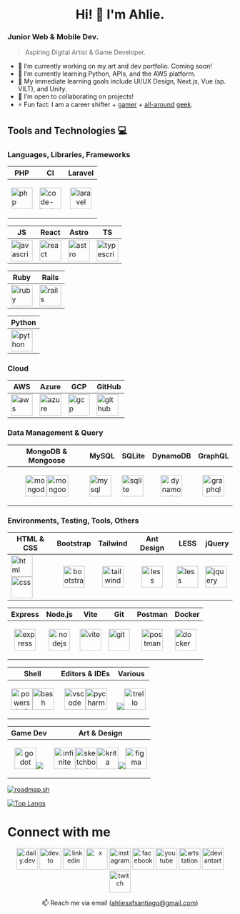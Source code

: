 <h1 align="center">Hi! 👋 I'm Ahlie.</h1>

### Junior Web & Mobile Dev.
> Aspiring Digital Artist & Game Developer.

- 🔭 I’m currently working on my art and dev portfolio. Coming soon!
- 🌱 I’m currently learning Python, APIs, and the AWS platform.
- 🎯 My immediate learning goals include UI/UX Design, Next.js, Vue (sp. VILT), and Unity.
- 👯 I’m open to collaborating on projects!
- ⚡ Fun fact: I am a career shifter + <a href="https://www.grouvee.com/user/63712-ahysanti/shelves/330345-played/">ga</a><a href="https://www.backloggd.com/u/ahysanti/games/user-rating/">mer</a> + <a href="https://trakt.tv/users/ahysanti/history/shows/">all-around</a> <a href="https://www.goodreads.com/user/show/7552655-yssa-santiago">geek</a>.
<!--
- 🤔 I’m looking for help with C# and getting started on game dev (eyeing Godot as the game engine).
-->

## Tools and Technologies 💻
### Languages, Libraries, Frameworks
| PHP |  CI  | Laravel |
|-----| ---- | ------- |
| <a href="https://www.php.net"><img src="https://cdn.jsdelivr.net/gh/devicons/devicon@latest/icons/php/php-original.svg" alt="php" height="48"/></a> | <a href="https://codeigniter.com/"><img src="https://cdn.jsdelivr.net/gh/devicons/devicon@latest/icons/codeigniter/codeigniter-plain-wordmark.svg" alt="code-igniter" height="48" /></a> | <p align="center"><a href="https://laravel.com/"><img src="https://cdn.jsdelivr.net/gh/devicons/devicon@latest/icons/laravel/laravel-original.svg" alt="laravel" height="48"/></a></p> |

|  JS  | React | Astro | TS |
| ---- | ----- | ----- | -- |
| <a href="https://developer.mozilla.org/en-US/docs/Web/JavaScript"><img src="https://cdn.jsdelivr.net/gh/devicons/devicon@latest/icons/javascript/javascript-original.svg" alt="javascript" height="48"/></a> | <a href="https://reactjs.org/"><img src="https://cdn.jsdelivr.net/gh/devicons/devicon@latest/icons/react/react-original.svg" alt="react" height="48"/></a> | <a href="https://astro.build/"><img src="https://astro.build/assets/press/astro-icon-light.svg" alt="astro" height="48" /> | <a href="https://www.typescriptlang.org/"><img src="https://cdn.jsdelivr.net/gh/devicons/devicon@latest/icons/typescript/typescript-plain.svg" alt="typescript" height="48"/></a> |

| Ruby | Rails |
| ---- | ----- |
| <a href="https://www.ruby-lang.org/en/"><img src="https://cdn.jsdelivr.net/gh/devicons/devicon@latest/icons/ruby/ruby-plain.svg" alt="ruby" height="48"/></a> | <a href="https://rubyonrails.org"><img src="https://cdn.jsdelivr.net/gh/devicons/devicon@latest/icons/rails/rails-plain.svg" alt="rails" height="48"/></a> |

| Python |
| ------ |
| <a href="https://www.python.org"><img src="https://cdn.jsdelivr.net/gh/devicons/devicon@latest/icons/python/python-original.svg" alt="python" height="48"/></a> |

### Cloud
| AWS | Azure | GCP | GitHub |
|-----| ----- |-----| ------ |
| <a href="https://aws.amazon.com/"><img src="https://cdn.jsdelivr.net/gh/devicons/devicon@latest/icons/amazonwebservices/amazonwebservices-plain-wordmark.svg" alt="aws" height="48" /></a> | <a href="https://azure.microsoft.com/en-in/"><img src="https://cdn.jsdelivr.net/gh/devicons/devicon@latest/icons/azure/azure-original.svg" alt="azure" height="48"/></a> | <a href="https://cloud.google.com"><img src="https://cdn.jsdelivr.net/gh/devicons/devicon@latest/icons/googlecloud/googlecloud-original.svg" alt="gcp" height="48"/></a> | <a href="https://github.com/"><img src="https://skillicons.dev/icons?i=github" alt="github" height="48"/></a> |

### Data Management & Query
| MongoDB & Mongoose | MySQL | SQLite | DynamoDB | GraphQL |
| ------------------ | ----- | ------ | -------- | ------- |
| <p align="center"><a href="https://www.mongodb.com/"><img src="https://cdn.jsdelivr.net/gh/devicons/devicon@latest/icons/mongodb/mongodb-original.svg" alt="mongodb" height="48"/></a><a href="https://mongoosejs.com/"><img src="https://cdn.jsdelivr.net/gh/devicons/devicon@latest/icons/mongoose/mongoose-original.svg" alt="mongoose" height="48"/></a></p>| <a href="https://www.mysql.com/"><img src="https://cdn.jsdelivr.net/gh/devicons/devicon@latest/icons/mysql/mysql-original.svg" alt="mysql" height="48"/></a> | <a href="https://www.sqlite.org/"><img src="https://cdn.jsdelivr.net/gh/devicons/devicon@latest/icons/sqlite/sqlite-original.svg" alt="sqlite" height="48"/></a> | <p align="center"><a href="https://aws.amazon.com/dynamodb/"><img src="https://cdn.jsdelivr.net/gh/devicons/devicon@latest/icons/dynamodb/dynamodb-original.svg" alt="dynamodb" height="48"/></a></p> | <p align="center"><a href="https://graphql.org"><img src="https://cdn.jsdelivr.net/gh/devicons/devicon@latest/icons/graphql/graphql-plain.svg" alt="graphql" height="48"/></a></p> |

### Environments, Testing, Tools, Others
| HTML & CSS | Bootstrap | Tailwind | Ant Design | LESS | jQuery |
| ---------- | --------- | -------- | ---------- | ---- | ------ |
| <a href="https://www.w3.org/html/"><img src="https://cdn.jsdelivr.net/gh/devicons/devicon@latest/icons/html5/html5-original.svg" alt="html" height="48" /></a><a href="https://www.w3.org/Style/CSS/"><img src="https://cdn.jsdelivr.net/gh/devicons/devicon@latest/icons/css3/css3-original.svg" alt="css" height="48" /></a> | <p align="center"><a href="https://getbootstrap.com"><img src="https://cdn.jsdelivr.net/gh/devicons/devicon@latest/icons/bootstrap/bootstrap-original.svg" alt="bootstrap" height="48"/></a></p> | <p align="center"><a href="https://tailwindcss.com/"><img src="https://cdn.jsdelivr.net/gh/devicons/devicon@latest/icons/tailwindcss/tailwindcss-original.svg" alt="tailwind" height="48"/></a></p> | <p align="center"><a href="https://ant.design/"><img src="https://cdn.jsdelivr.net/gh/devicons/devicon@latest/icons/antdesign/antdesign-plain.svg" alt="less" height="48"/></a></p> | <a href="https://lesscss.org/"><img src="https://cdn.jsdelivr.net/gh/devicons/devicon@latest/icons/less/less-plain-wordmark.svg" alt="less" height="48"/></a> | <a href="https://jquery.com/"><img src="https://cdn.jsdelivr.net/gh/devicons/devicon@latest/icons/jquery/jquery-original.svg" alt="jquery" height="48"/></a> |

| Express | Node.js | Vite | Git | Postman | Docker |
| ------- | ------- | ---- | --- | ------- | ------ |
| <p align="center"><a href="https://expressjs.com"><img src="https://skillicons.dev/icons?i=express" alt="express" height="48"/></a></p> | <p align="center"><a href="https://nodejs.org"><img src="https://skillicons.dev/icons?i=nodejs" alt="nodejs" height="48"/></a></p> | <a href="https://vitejs.dev/"><img src="https://cdn.jsdelivr.net/gh/devicons/devicon@latest/icons/vitejs/vitejs-original.svg" alt="vite" height="48"/></a> | <a href="https://git-scm.com/"><img src="https://cdn.jsdelivr.net/gh/devicons/devicon@latest/icons/git/git-original.svg" alt="git" height="48"/></a> | <p align="center"><a href="https://www.postman.com/"><img src="https://cdn.jsdelivr.net/gh/devicons/devicon@latest/icons/postman/postman-original.svg" alt="postman" height="48"/></a></p> | <a href="https://www.docker.com/"><img src="https://cdn.jsdelivr.net/gh/devicons/devicon@latest/icons/docker/docker-plain.svg" alt="docker" height="48"/></a>

| Shell | Editors & IDEs | Various |
| ----- | -------------- | ------- |
| <p align="center"><a href="https://learn.microsoft.com/en-us/powershell/"><img src="https://cdn.jsdelivr.net/gh/devicons/devicon@latest/icons/powershell/powershell-original.svg" alt="powershell" height="48"/></a><a href="https://www.gnu.org/software/bash/"><img src="https://skillicons.dev/icons?i=bash" alt="bash" height="48"/></a></p> | <p align="center"><a href="https://code.visualstudio.com/"><img src="https://cdn.jsdelivr.net/gh/devicons/devicon@latest/icons/vscode/vscode-original.svg" alt="vscode" height="48"/></a><a href="https://www.jetbrains.com/pycharm/"><img src="https://cdn.jsdelivr.net/gh/devicons/devicon@latest/icons/pycharm/pycharm-original.svg" alt="pycharm" height="48"/></a></p> | <p align="center"><a href="#"><img src="https://skillicons.dev/icons?i=obsidian,notion" /></a><a href="https://trello.com"><img src="https://cdn.jsdelivr.net/gh/devicons/devicon@latest/icons/trello/trello-plain.svg" alt="trello" height="48"/></a></p> |

| Game Dev | Art & Design |
| -------- | ------------ |
| <p align="center"><a href="https://godotengine.org/"><img src="https://cdn.jsdelivr.net/gh/devicons/devicon@latest/icons/godot/godot-original.svg" alt="godot" height="48"/></a><a href="#"><img src="https://skillicons.dev/icons?i=blender" /></a></p> | <p align="center"><a href="#"><a href="https://infinitestudio.art/painter.php"><img src="https://infinitestudio.art/images/painter_icon.png?20202907" alt="infinite painter" height="48"/></a><img src="https://images.squarespace-cdn.com/content/v1/5fb0aea913eba3050d739796/1605414815712-1NCQFW8FON7JSSG9AWFE/sb_icon.c56b2ca.png?format=1500w" alt="sketchbook" height="48"/></a><a href="https://krita.org/"><img src="https://styles.redditmedia.com/t5_2u4qs/styles/communityIcon_58dg7gpxt5811.png" alt="krita" height="48"/></a><a href="#"><img src="https://skillicons.dev/icons?i=ai,ps" /></a><a href="https://www.figma.com/"><img src="https://skillicons.dev/icons?i=figma" alt="figma" height="48"/></a></p> |

[![roadmap.sh](https://roadmap.sh/card/wide/6699d445fc0c013a407e9d1a?variant=dark)](https://roadmap.sh)

[![Top Langs](https://github-readme-stats.vercel.app/api/top-langs/?username=ahliesantiago&size_weight=0.5&count_weight=0.5&layout=compact&langs_count=20&theme=transparent)](https://github.com/ahliesantiago/github-readme-stats)

# Connect with me
<p align="center">
  <a href="https://app.daily.dev/ahliesantiago"><img src="https://lh3.googleusercontent.com/o4QKfmoXLX0xMRqrv9QXB8G6QezEFVf1jaN4-ILrHzdn7t27epulP_q3N-3TOIYH2YQdnfLcIgRKP2DYaT_O3xXDmoU=s120" alt="daily.dev" height="48" /></a>
  <a href="https://dev.to/ahliesantiago"><img src="https://media2.dev.to/dynamic/image/quality=100/https://dev-to-uploads.s3.amazonaws.com/uploads/logos/resized_logo_UQww2soKuUsjaOGNB38o.png" alt="dev.to" height="48" /></a>
  <a href="https://linkedin.com/in/ahliesantiago"><img src="https://cdn.jsdelivr.net/gh/devicons/devicon@latest/icons/linkedin/linkedin-original.svg" alt="linkedin" height="48"/></a>
  <a href="https://x.com/ahliesart"><img src="https://raw.githubusercontent.com/rahuldkjain/github-profile-readme-generator/master/src/images/icons/Social/twitter.svg" alt="x" height="48" /></a>
  <a href="https://instagram.com/ahycd.learning"><img src="https://raw.githubusercontent.com/rahuldkjain/github-profile-readme-generator/master/src/images/icons/Social/instagram.svg" alt="instagram" height="48" /></a>
  <a href="https://facebook.com/ahysanti"><img src="https://raw.githubusercontent.com/rahuldkjain/github-profile-readme-generator/master/src/images/icons/Social/facebook.svg" alt="facebook" height="48" /></a>
  <a href="https://www.youtube.com/@ahliesantiago"><img src="https://raw.githubusercontent.com/rahuldkjain/github-profile-readme-generator/master/src/images/icons/Social/youtube.svg" alt="youtube" height="48" /></a>
  <a href="https://www.artstation.com/ahysanti"><img src="https://cdn4.iconfinder.com/data/icons/logos-and-brands/512/27_Artstation_logo_logos-512.png" alt="artstation" height="48"/></a>
  <a href="https://www.deviantart.com/ahysanti"><img src="https://cdn4.iconfinder.com/data/icons/social-media-logos-6/512/95-deviantart-512.png" alt="deviantart" height="48"/></a>
  <a href="https://www.twitch.tv/ahysanti"><img src="https://cdn4.iconfinder.com/data/icons/logos-and-brands/512/343_Twitch_logo-512.png" alt="twitch" height="48"/></a>
</p>
<p align="center">📫 Reach me via email (<a href="mailto:ahliesafsantiago@gmail.com">ahliesafsantiago@gmail.com</a>)</p>
